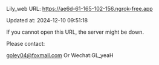 Lily_web URL: https://ae6d-61-165-102-156.ngrok-free.app

Updated at: 2024-12-10 09:51:18

If you cannot open this URL, the server might be down.

Please contact: 

goley04@foxmail.com Or Wechat:GL_yeaH
